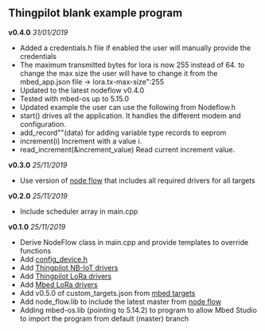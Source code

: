 
## Thingpilot blank example program

**v0.4.0** *31/01/2019*
- Added a credentials.h file if enabled the user will manually provide the credentials
- The maximum transmitted bytes for lora is now 255 instead of 64. to change the max size 
  the user will have to change it from the mbed_app.json file -> lora.tx-max-size":255
- Updated to the latest nodeflow v0.4.0
- Tested with mbed-os up to 5.15.0
- Updated example the user can use the following from Nodeflow.h
- start() drives all the application. It handles the different modem and configuration.
- add_record"<DataType>"(data) for adding variable type records to eeprom
- increment(i) Increment with a value i.
- read_increment(&increment_value) Read current increment value.

**v0.3.0** *25/11/2019*

 - Use version of [node flow](https://github.com/thingpilot/node_flow) that includes all required drivers for all targets

**v0.2.0** *25/11/2019*

 - Include scheduler array in main.cpp 

**v0.1.0** *25/11/2019*

 - Derive NodeFlow class in main.cpp and provide templates to override functions 
 - Add [config_device.h](https://github.com/thingpilot/deviceconfig)
 - Add [Thingpilot NB-IoT drivers](https://github.com/thingpilot/thingpilot_nbiot)
 - Add [Thingpilot LoRa drivers](https://github.com/thingpilot/thingpilot_semtech_lora)
 - Add [Mbed LoRa drivers](https://github.com/ARMmbed/mbed-semtech-lora-rf-drivers)
 - Add v0.5.0 of custom_targets.json from [mbed targets](https://github.com/thingpilot/mbed_targets)
 - Add node_flow.lib to include the latest master from [node flow](https://github.com/thingpilot/node_flow)
 - Adding mbed-os.lib (pointing to 5.14.2) to program to allow Mbed Studio to import the program from default (master) branch


